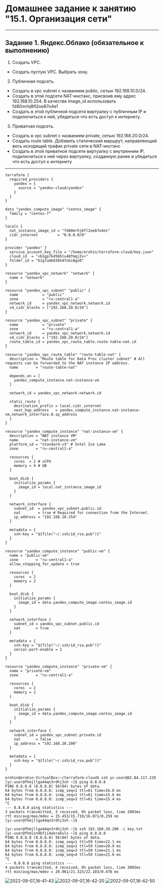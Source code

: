 # Домашнее задание к занятию "15.1. Организация сети"

---
## Задание 1. Яндекс.Облако (обязательное к выполнению)

1. Создать VPC.
- Создать пустую VPC. Выбрать зону.
2. Публичная подсеть.
- Создать в vpc subnet с названием public, сетью 192.168.10.0/24.
- Создать в этой подсети NAT-инстанс, присвоив ему адрес 192.168.10.254. В качестве image_id использовать fd80mrhj8fl2oe87o4e1
- Создать в этой публичной подсети виртуалку с публичным IP и подключиться к ней, убедиться что есть доступ к интернету.
3. Приватная подсеть.
- Создать в vpc subnet с названием private, сетью 192.168.20.0/24.
- Создать route table. Добавить статический маршрут, направляющий весь исходящий трафик private сети в NAT-инстанс
- Создать в этой приватной подсети виртуалку с внутренним IP, подключиться к ней через виртуалку, созданную ранее и убедиться что есть доступ к интернету
---
```
terraform {
  required_providers {
    yandex = {
      source = "yandex-cloud/yandex"
    }
  }
}

data "yandex_compute_image" "centos_image" {
  family = "centos-7"
}

locals {
  nat_instance_image_id = "fd80mrhj8fl2oe87o4e1"
  cidr_internet         = "0.0.0.0/0"            
}

provider "yandex" {
  service_account_key_file = "/home/erohin/terraform-cloud/key.json"
  cloud_id  = "<b1gp7k458hlu48fmqj2v>"
  folder_id = "b1g7umb836h4foki8gu0"
}

resource "yandex_vpc_network" "network" {
  name = "network"
}

resource "yandex_vpc_subnet" "public" {
  name           = "public"
  zone           = "ru-central1-a"
  network_id     = yandex_vpc_network.network.id
  v4_cidr_blocks = ["192.168.10.0/24"]
}

resource "yandex_vpc_subnet" "private" {
  name           = "private"
  zone           = "ru-central1-a"
  network_id     = yandex_vpc_network.network.id
  v4_cidr_blocks = ["192.168.20.0/24"]
  route_table_id = yandex_vpc_route_table.route-table-nat.id
}

resource "yandex_vpc_route_table" "route-table-nat" {
  description = "Route table for Data Proc cluster subnet" # All requests can be forwarded to the NAT instance IP address.
  name        = "route-table-nat"

  depends_on = [
    yandex_compute_instance.nat-instance-vm
  ]

  network_id = yandex_vpc_network.network.id

  static_route {
    destination_prefix = local.cidr_internet
    next_hop_address   = yandex_compute_instance.nat-instance-vm.network_interface.0.ip_address
  }
}

resource "yandex_compute_instance" "nat-instance-vm" {
  description = "NAT instance VM"
  name        = "nat-instance-vm"
  platform_id = "standard-v3" # Intel Ice Lake
  zone        = "ru-central1-a"

  resources {
    cores  = 2 # vCPU
    memory = 4 # GB
  }

  boot_disk {
    initialize_params {
      image_id = local.nat_instance_image_id
    }
  }

  network_interface {
    subnet_id  = yandex_vpc_subnet.public.id
    nat        = true # Required for connection from the Internet.
    ip_address = "192.168.10.254"
  }

  metadata = {
    ssh-key = "${file("~/.ssh/id_rsa.pub")}"
  }
}

resource "yandex_compute_instance" "public-vm" {
  name = "public-vm"
  zone        = "ru-central1-a"
  allow_stopping_for_update = true

  resources {
    cores  = 2
    memory = 2
  }

  boot_disk {
    initialize_params {
      image_id = data.yandex_compute_image.centos_image.id
    }
  }

  network_interface {
    subnet_id = yandex_vpc_subnet.public.id
    nat       = true
  }

  metadata = {
    ssh-key = "${file("~/.ssh/id_rsa.pub")}"
    serial-port-enable = 1
  }
}

resource "yandex_compute_instance" "private-vm" {
  name = "private-vm"
  zone        = "ru-central1-a"

  resources {
    cores  = 2
    memory = 2
  }

  boot_disk {
    initialize_params {
      image_id = data.yandex_compute_image.centos_image.id
    }
  }

  network_interface {
    subnet_id = yandex_vpc_subnet.private.id
    nat       = false
    ip_address = "192.168.20.200"
  }

  metadata = {
    ssh-key = "${file("~/.ssh/id_rsa.pub")}"
  }
}
```
```
erohin@erohin-VirtualBox:~/terraform-cloud$ ssh yc-user@62.84.117.229
[yc-user@fhmjllga44qn3rdhj3sh ~]$ ping 8.8.8.8
PING 8.8.8.8 (8.8.8.8) 56(84) bytes of data.
64 bytes from 8.8.8.8: icmp_seq=1 ttl=61 time=16.0 ms
64 bytes from 8.8.8.8: icmp_seq=2 ttl=61 time=15.6 ms
64 bytes from 8.8.8.8: icmp_seq=3 ttl=61 time=15.4 ms
^C
--- 8.8.8.8 ping statistics ---
3 packets transmitted, 3 received, 0% packet loss, time 2003ms
rtt min/avg/max/mdev = 15.453/15.719/16.071/0.259 ms
[yc-user@fhmjllga44qn3rdhj3sh ~]$ 

[yc-user@fhmjllga44qn3rdhj3sh ~]$ ssh 192.168.20.200 -i key.txt 
[yc-user@fhmisn9bfii4akrakuls ~]$ ping 8.8.8.8
PING 8.8.8.8 (8.8.8.8) 56(84) bytes of data.
64 bytes from 8.8.8.8: icmp_seq=1 ttl=59 time=22.1 ms
64 bytes from 8.8.8.8: icmp_seq=2 ttl=59 time=20.9 ms
64 bytes from 8.8.8.8: icmp_seq=3 ttl=59 time=21.1 ms
64 bytes from 8.8.8.8: icmp_seq=4 ttl=59 time=21.0 ms
^C
--- 8.8.8.8 ping statistics ---
4 packets transmitted, 4 received, 0% packet loss, time 3003ms
rtt min/avg/max/mdev = 20.961/21.323/22.103/0.478 ms
```
![2022-09-07_16-41-43](https://user-images.githubusercontent.com/88886716/188894444-2dbfa710-2cc2-4906-8424-fb25549e9def.png)
![2022-09-07_16-42-20](https://user-images.githubusercontent.com/88886716/188894477-1fd81fa2-5e46-4c5c-8413-b66b40eeaa49.png)
![2022-09-07_16-42-50](https://user-images.githubusercontent.com/88886716/188894499-bd5d846f-b9e1-48a8-a03c-301c5161f153.png)

